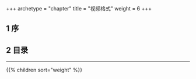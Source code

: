 +++
archetype = "chapter"
title = "视频格式"
weight = 6
+++

## 1 序

## 2 目录
<hr>
{{% children sort="weight" %}}